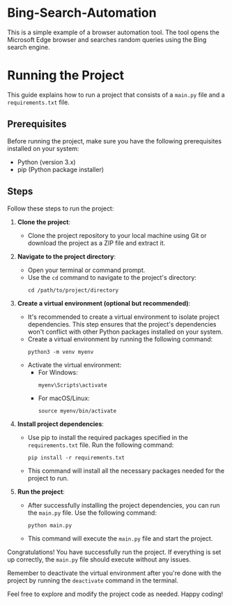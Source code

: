 # Bing-Search-Automation
This is a simple example of a browser automation tool. The tool opens the Microsoft Edge browser and searches random queries using the Bing search engine.

# Running the Project

This guide explains how to run a project that consists of a `main.py` file and a `requirements.txt` file.

## Prerequisites

Before running the project, make sure you have the following prerequisites installed on your system:

- Python (version 3.x)
- pip (Python package installer)

## Steps

Follow these steps to run the project:

1. **Clone the project**:
   - Clone the project repository to your local machine using Git or download the project as a ZIP file and extract it.

2. **Navigate to the project directory**:
   - Open your terminal or command prompt.
   - Use the `cd` command to navigate to the project's directory:
     ```
     cd /path/to/project/directory
     ```

3. **Create a virtual environment (optional but recommended)**:
   - It's recommended to create a virtual environment to isolate project dependencies. This step ensures that the project's dependencies won't conflict with other Python packages installed on your system.
   - Create a virtual environment by running the following command:
     ```
     python3 -m venv myenv
     ```
   - Activate the virtual environment:
     - For Windows:
       ```
       myenv\Scripts\activate
       ```
     - For macOS/Linux:
       ```
       source myenv/bin/activate
       ```

4. **Install project dependencies**:
   - Use pip to install the required packages specified in the `requirements.txt` file. Run the following command:
     ```
     pip install -r requirements.txt
     ```
   - This command will install all the necessary packages needed for the project to run.

5. **Run the project**:
   - After successfully installing the project dependencies, you can run the `main.py` file. Use the following command:
     ```
     python main.py
     ```
   - This command will execute the `main.py` file and start the project.

Congratulations! You have successfully run the project. If everything is set up correctly, the `main.py` file should execute without any issues.

Remember to deactivate the virtual environment after you're done with the project by running the `deactivate` command in the terminal.

Feel free to explore and modify the project code as needed. Happy coding!
